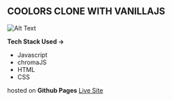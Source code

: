 ## COOLORS CLONE WITH VANILLAJS
![Alt Text](./content/final.gif)

**Tech Stack Used ->**
- Javascript
- chromaJS
- HTML
- CSS

hosted on **Github Pages**
[Live Site](https://ruchiket100.github.io/CoolorsCloneVanilla/)

